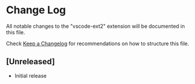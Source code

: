# Change Log

All notable changes to the "vscode-ext2" extension will be documented in this file.

Check [Keep a Changelog](http://keepachangelog.com/) for recommendations on how to structure this file.

## [Unreleased]

- Initial release
